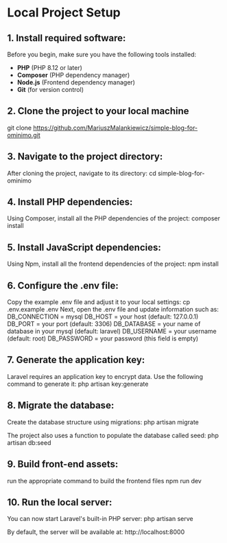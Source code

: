 # Local Project Setup

## 1. Install required software:
Before you begin, make sure you have the following tools installed:
- **PHP** (PHP 8.12 or later)
- **Composer** (PHP dependency manager)
- **Node.js** (Frontend dependency manager)
- **Git** (for version control)

## 2. Clone the project to your local machine
git clone https://github.com/MariuszMalankiewicz/simple-blog-for-ominimo.git

## 3. Navigate to the project directory:
After cloning the project, navigate to its directory:
cd simple-blog-for-ominimo

## 4. Install PHP dependencies:
Using Composer, install all the PHP dependencies of the project:
composer install

## 5. Install JavaScript dependencies:
Using Npm, install all the frontend dependencies of the project:
npm install

## 6. Configure the .env file:
Copy the example .env file and adjust it to your local settings:
cp .env.example .env
Next, open the .env file and update information such as:
DB_CONNECTION = mysql
DB_HOST = your host (default: 127.0.0.1)
DB_PORT = your port (default: 3306)
DB_DATABASE = your name of database in your mysql (default: laravel)
DB_USERNAME = your username (default: root)
DB_PASSWORD = your password (this field is empty)

## 7. Generate the application key:
Laravel requires an application key to encrypt data. Use the following command to generate it:
php artisan key:generate

## 8. Migrate the database:
Create the database structure using migrations:
php artisan migrate

The project also uses a function to populate the database called seed:
php artisan db:seed

## 9. Build front-end assets:
run the appropriate command to build the frontend files
npm run dev

## 10. Run the local server:
You can now start Laravel's built-in PHP server:
php artisan serve

By default, the server will be available at: http://localhost:8000
